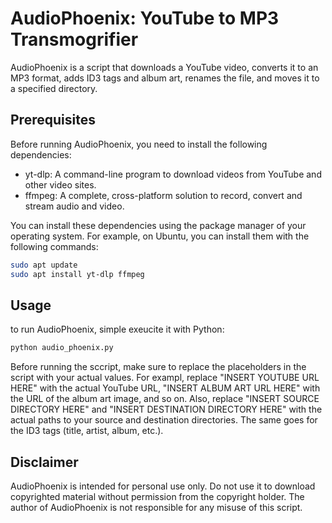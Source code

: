 # AudioPhoenix: YouTube to MP3 Transmogrifier

AudioPhoenix is a script that downloads a YouTube video, converts it to an MP3 format, adds ID3 tags and album art, renames the file, and moves it to a specified directory.

## Prerequisites

Before running AudioPhoenix, you need to install the following dependencies:

- yt-dlp: A command-line program to download videos from YouTube and other video sites.
- ffmpeg: A complete, cross-platform solution to record, convert and stream audio and video.

You can install these dependencies using the package manager of your operating system. For example, on Ubuntu, you can install them with the following commands:

```bash
sudo apt update
sudo apt install yt-dlp ffmpeg
```

## Usage 

to run AudioPhoenix, simple exeucite it with Python: 
``` bash
python audio_phoenix.py
```
Before running the sccript, make sure to replace the placeholders in the script with your actual values. For exampl, replace "INSERT YOUTUBE URL HERE" with the actual YouTube URL, "INSERT ALBUM ART URL HERE" with the URL of the album art image, and so on. Also, replace "INSERT SOURCE DIRECTORY HERE" and "INSERT DESTINATION DIRECTORY HERE" with the actual paths to your source and destination directories. The same goes for the ID3 tags (title, artist, album, etc.).

## Disclaimer

AudioPhoenix is intended for personal use only. Do not use it to download copyrighted material without permission from the copyright holder. The author of AudioPhoenix is not responsible for any misuse of this script.
